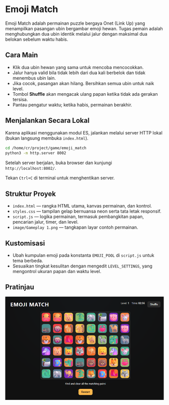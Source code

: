 # Emoji Match

Emoji Match adalah permainan puzzle bergaya Onet (Link Up) yang menampilkan pasangan ubin bergambar emoji hewan. Tugas pemain adalah menghubungkan dua ubin identik melalui jalur dengan maksimal dua belokan sebelum waktu habis.

## Cara Main
- Klik dua ubin hewan yang sama untuk mencoba mencocokkan.
- Jalur hanya valid bila tidak lebih dari dua kali berbelok dan tidak menembus ubin lain.
- Jika cocok, pasangan akan hilang. Bersihkan semua ubin untuk naik level.
- Tombol **Shuffle** akan mengacak ulang papan ketika tidak ada gerakan tersisa.
- Pantau pengatur waktu; ketika habis, permainan berakhir.

## Menjalankan Secara Lokal
Karena aplikasi menggunakan modul ES, jalankan melalui server HTTP lokal (bukan langsung membuka `index.html`).

```bash
cd /home/cr/project/game/emoji_match
python3 -m http.server 8002
```

Setelah server berjalan, buka browser dan kunjungi `http://localhost:8002/`.

Tekan `Ctrl+C` di terminal untuk menghentikan server.

## Struktur Proyek
- `index.html` — rangka HTML utama, kanvas permainan, dan kontrol.
- `styles.css` — tampilan gelap bernuansa neon serta tata letak responsif.
- `script.js` — logika permainan, termasuk pembangkitan papan, pencarian jalur, timer, dan level.
- `image/Gameplay 1.png` — tangkapan layar contoh permainan.

## Kustomisasi
- Ubah kumpulan emoji pada konstanta `EMOJI_POOL` di `script.js` untuk tema berbeda.
- Sesuaikan tingkat kesulitan dengan mengedit `LEVEL_SETTINGS`, yang mengontrol ukuran papan dan waktu level.

## Pratinjau
![Gameplay Emoji Match](image/Gameplay%201.png)
